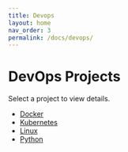 ```yaml
---
title: Devops
layout: home
nav_order: 3
permalink: /docs/devops/
---
```


# DevOps Projects

Select a project to view details.

- [Docker](/docs/devops/docker)
- [Kubernetes](/docs/devops/kubernetes)
- [Linux](/docs/devops/Linux)
- [Python](/docs/devops/python)
<!-- - [monitoring_and_Alerts](/docs/devops/monitoring_and_Alerts) -->
